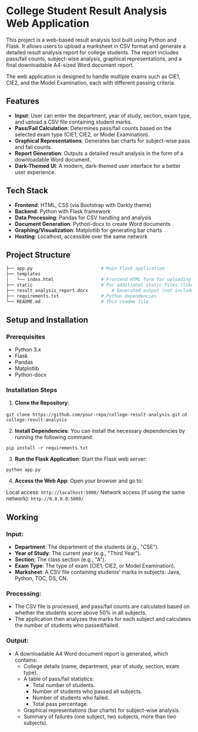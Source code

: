 # College Student Result Analysis Web Application

This project is a web-based result analysis tool built using Python and Flask. It allows users to upload a marksheet in CSV format and generate a detailed result analysis report for college students. The report includes pass/fail counts, subject-wise analysis, graphical representations, and a final downloadable A4-sized Word document report.

The web application is designed to handle multiple exams such as CIE1, CIE2, and the Model Examination, each with different passing criteria.

## Features

- **Input**: User can enter the department, year of study, section, exam type, and upload a CSV file containing student marks.
- **Pass/Fail Calculation**: Determines pass/fail counts based on the selected exam type (CIE1, CIE2, or Model Examination).
- **Graphical Representations**: Generates bar charts for subject-wise pass and fail counts.
- **Report Generation**: Outputs a detailed result analysis in the form of a downloadable Word document.
- **Dark-Themed UI**: A modern, dark-themed user interface for a better user experience.

## Tech Stack

- **Frontend**: HTML, CSS (via Bootstrap with Darkly theme)
- **Backend**: Python with Flask framework
- **Data Processing**: Pandas for CSV handling and analysis
- **Document Generation**: Python-docx to create Word documents
- **Graphing/Visualization**: Matplotlib for generating bar charts
- **Hosting**: Localhost, accessible over the same network

## Project Structure
```bash
├── app.py                 			# Main Flask application
├── templates
│   └── index.html         			# Frontend HTML form for uploading the CSV and entering data
├── static                 			# For additional static files (like CSS)
├── result_analysis_report.docx 		# Generated output (not included in repo)
├── requirements.txt       			# Python dependencies
└── README.md              			# This readme file
```

## Setup and Installation

### Prerequisites

- Python 3.x
- Flask
- Pandas
- Matplotlib
- Python-docx

### Installation Steps

1. **Clone the Repository**:

```git clone https://github.com/your-repo/college-result-analysis.git```
```cd college-result-analysis```

2. **Install Dependencies**: You can install the necessary dependencies by running the following command:

```pip install -r requirements.txt```

3. **Run the Flask Application**: Start the Flask web server:

```python app.py```

4. **Access the Web App**: Open your browser and go to:

Local access: ```http://localhost:5000/```
Network access (if using the same network): ```http://0.0.0.0:5000/```

## Working

### Input:
- **Department**: The department of the students (e.g., "CSE").
- **Year of Study**: The current year (e.g., "Third Year").
- **Section**: The class section (e.g., "A").
- **Exam Type**: The type of exam (CIE1, CIE2, or Model Examination).
- **Marksheet**: A CSV file containing students' marks in subjects: Java, Python, TOC, DS, CN.

### Processing:
- The CSV file is processed, and pass/fail counts are calculated based on whether the students score above 50% in all subjects.
- The application then analyzes the marks for each subject and calculates the number of students who passed/failed.

### Output:
- A downloadable A4 Word document report is generated, which contains:
	- College details (name, department, year of study, section, exam type).
	- A table of pass/fail statistics:
		- Total number of students.
		- Number of students who passed all subjects.
		- Number of students who failed.
		- Total pass percentage.
	- Graphical representations (bar charts) for subject-wise analysis.
	- Summary of failures (one subject, two subjects, more than two subjects).




